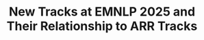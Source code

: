 ---
title: "New Tracks at EMNLP 2025 and Their Relationship to ARR Tracks"
author_profile: false
---